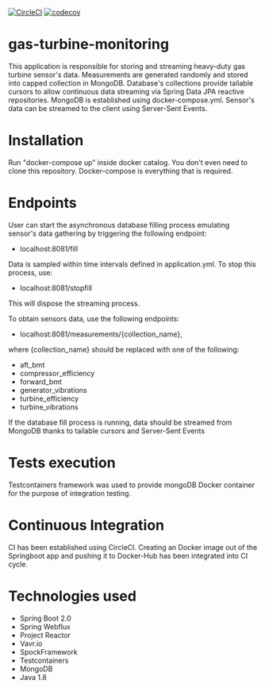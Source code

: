 [![CircleCI](https://circleci.com/gh/lukaszwelnicki/gas-turbine-monitoring.svg?style=svg)](https://circleci.com/gh/lukaszwelnicki/gas-turbine-monitoring)   [![codecov](https://codecov.io/gh/lukaszwelnicki/gas-turbine-monitoring/branch/master/graph/badge.svg)](https://codecov.io/gh/lukaszwelnicki/gas-turbine-monitoring)

# gas-turbine-monitoring

This application is responsible for storing and streaming heavy-duty gas turbine sensor's data. 
Measurements are generated randomly and stored into capped collection in MongoDB.
Database's collections provide tailable cursors to allow continuous data streaming via Spring Data JPA reactive repositories.
MongoDB is established using docker-compose.yml. Sensor's data can be streamed to the client using Server-Sent Events.

# Installation

Run "docker-compose up" inside docker catalog. You don't even need to clone this repository. Docker-compose is everything that is required.

# Endpoints

User can start the asynchronous database filling process emulating sensor's data gathering
by triggering the following endpoint:

- localhost:8081/fill

Data is sampled within time intervals defined in application.yml. To stop this process, use:

- localhost:8081/stopfill

This will dispose the streaming process.

To obtain sensors data, use the following endpoints:

- localhost:8081/measurements/{collection_name}, 

where {collection_name} should be replaced with one of the following:

- aft_bmt
- compressor_efficiency
- forward_bmt
- generator_vibrations
- turbine_efficiency
- turbine_vibrations

If the database fill process is running, data should be streamed from MongoDB thanks to tailable cursors 
and Server-Sent Events

# Tests execution
Testcontainers framework was used to provide mongoDB Docker container for the purpose of integration testing.

# Continuous Integration
CI has been established using CircleCI. Creating an Docker image out of the Springboot app and pushing it to Docker-Hub has been integrated into CI cycle. 

# Technologies used

- Spring Boot 2.0
- Spring Webflux
- Project Reactor
- Vavr.io
- SpockFramework
- Testcontainers
- MongoDB
- Java 1.8
